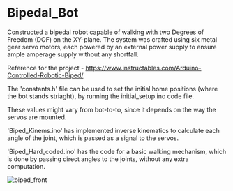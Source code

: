 # Bipedal_Bot
Constructed a bipedal robot capable of walking with two Degrees of Freedom (DOF) on the XY-plane. The system was crafted using six metal gear servo motors, each powered by an external power supply to ensure ample amperage supply without any shortfall. 

Reference for the project - https://www.instructables.com/Arduino-Controlled-Robotic-Biped/

The 'constants.h' file can be used to set the initial home positions (where the bot stands striaght), by running the initial_setup.ino code file.

These values might vary from bot-to-to, since it depends on the way the servos are mounted.

'Biped_Kinems.ino' has implemented inverse kinematics to calculate each angle of the joint, which is passed as a signal to the servos.

'Biped_Hard_coded.ino' has the code for a basic walking mechanism, which is done by passing direct angles to the joints, without any extra computation.


![biped_front](https://github.com/YJawale/Bipedal_Bot/assets/125810583/12f8b32b-eb7c-42cb-9dcc-76d592e8c4b7)
